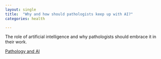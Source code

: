 ```yaml
---
layout: single
title:  "Why and how should pathologists keep up with AI?"
categories: health

---
```

The role of artificial intelligence and why pathologists should embrace it in their work. 

 
[Pathology and AI](https://podcasts.apple.com/us/podcast/digital-transformation-in-pathology/id1570810995?i=1000524224533)